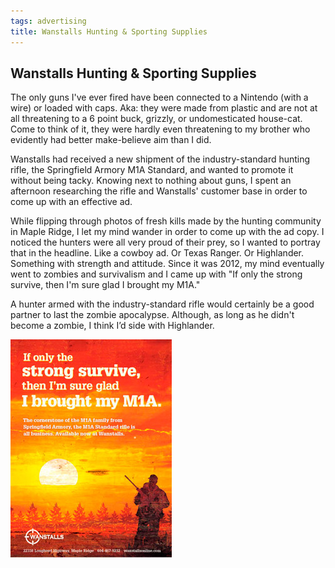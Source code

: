 ```yaml
---
tags: advertising
title: Wanstalls Hunting & Sporting Supplies
---
```


<article>
<h1>Wanstalls Hunting & Sporting Supplies</h1>
<section>
<p>The only guns I've ever fired have been connected to a Nintendo (with a wire) or loaded with caps. Aka: they were made from plastic and are not at all threatening to a 6 point buck, grizzly, or undomesticated house-cat. Come to think of it, they were hardly even threatening to my brother who evidently had better make-believe aim than I did.</p>
<p>Wanstalls had received a new shipment of the industry-standard hunting rifle, the Springfield Armory M1A Standard, and wanted to promote it without being tacky. Knowing next to nothing about guns, I spent an afternoon researching the rifle and Wanstalls' customer base in order to come up with an effective ad.</p>
<p>While flipping through photos of fresh kills made by the hunting community in Maple Ridge, I let my mind wander in order to come up with the ad copy. I noticed the hunters were all very proud of their prey, so I wanted to portray that in the headline. Like a cowboy ad. Or Texas Ranger. Or Highlander. Something with strength and attitude. Since it was 2012, my mind eventually went to zombies and survivalism and I came up with "If only the strong survive, then I'm sure glad I brought my M1A."</p>
<p>A hunter armed with the industry-standard rifle would certainly be a good partner to last the zombie apocalypse. Although, as long as he didn't become a zombie, I think I’d side with Highlander.</p>
</section>
<aside><a href="images/Wanstalls.jpg" class="luminous" title="Wanstalls Hunting & Sporting Supplies"><img src="images/Wanstalls-thumb.jpg" width="258" height="349"></a></aside>
</article>

